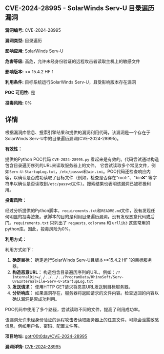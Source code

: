 ## CVE-2024-28995 - SolarWinds Serv-U 目录遍历漏洞

**漏洞编号:** CVE-2024-28995

**漏洞类型:** 目录遍历

**影响应用:** SolarWinds Serv-U

**危害等级:** 高危，允许未经身份验证的远程攻击者读取主机上的敏感文件

**影响版本:** <= 15.4.2 HF 1

**利用条件:** 目标系统运行SolarWinds Serv-U，且受影响版本存在漏洞

**POC 可用性:** 是

**投毒风险:** 0%

## 详情

根据漏洞库信息、搜索引擎结果和提供的漏洞利用代码，该漏洞是一个存在于SolarWinds Serv-U中的目录遍历漏洞(CVE-2024-28995)。

**有效性：**

提供的Python POC代码 `CVE-2024-28995.py` 看起来是有效的。代码尝试通过构造包含目录遍历序列的URL来读取服务器上的文件。 它尝试读取多个常见文件，例如`Serv-U-StartupLog.txt`，`/etc/passwd`和`win.ini`。POC代码还检查响应内容，以确认是否成功读取了目标文件（例如，检查是否存在"root:"、"bin:x:" 等字符串以确认是否读取到`/etc/passwd`文件）。搜索结果也表明该漏洞已被积极利用。

**投毒风险：**

经过分析提供的Python脚本，`requirements.txt`和`README.md`文件，没有发现任何明显的投毒迹象。该脚本的目的是利用目录遍历漏洞，没有发现恶意代码或后门。`requirements.txt` 只列出了 `requests`, `colorama` 和 `urllib3` 这些常用的python库。因此，投毒风险为0%。

**利用方式：**

利用方式如下：

1.  **确定目标：** 确定运行SolarWinds Serv-U且版本<=15.4.2 HF 1的目标服务器。
2.  **构造恶意URL：** 构造包含目录遍历序列的URL，例如：`/?InternalDir=/./../../../ProgramData/RhinoSoft/Serv-U/&InternalFile=Serv-U-StartupLog.txt`
3.  **发送请求：** 使用HTTP GET请求将恶意URL发送到目标服务器。
4.  **分析响应：** 如果漏洞存在，服务器将返回请求的文件内容。检查返回的内容以确认漏洞是否成功利用。

POC代码中使用了多个路径，尝试读取不同的文件，提高了利用成功率。

该漏洞允许未经身份验证的远程攻击者读取服务器上的任意文件，可能会泄露敏感信息，例如用户名、密码、配置文件等。

**项目地址:** [gotr00t0day/CVE-2024-28995](https://github.com/gotr00t0day/CVE-2024-28995)

**漏洞详情:** [CVE-2024-28995](https://nvd.nist.gov/vuln/detail/CVE-2024-28995)